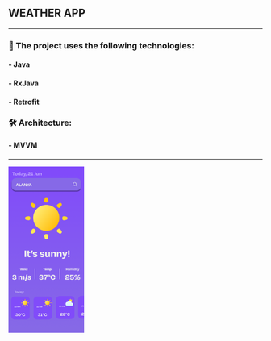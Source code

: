 
## WEATHER APP 
________________________________________
### 🚀 The project uses the following technologies: 
#### - Java
#### - RxJava 
#### - Retrofit 
### 🛠 Architecture: 
#### - MVVM

________________________________________
<img src="assets/weather_app_android_large.png" alt="" style="width: 150px; height: 330px;">

